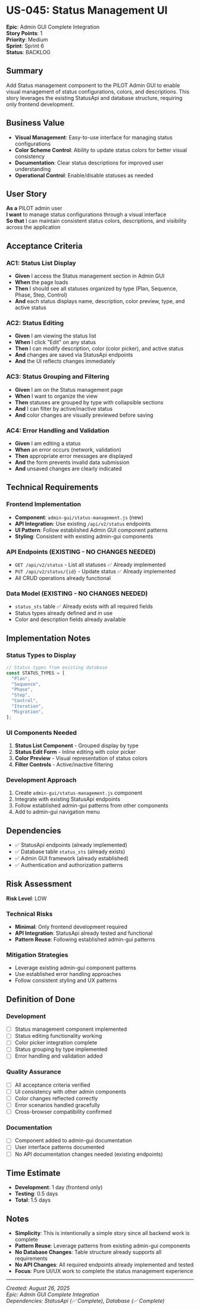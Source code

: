 # US-045: Status Management UI

**Epic**: Admin GUI Complete Integration  
**Story Points**: 1  
**Priority**: Medium  
**Sprint**: Sprint 6  
**Status**: BACKLOG

## Summary

Add Status management component to the PILOT Admin GUI to enable visual management of status configurations, colors, and descriptions. This story leverages the existing StatusApi and database structure, requiring only frontend development.

## Business Value

- **Visual Management**: Easy-to-use interface for managing status configurations
- **Color Scheme Control**: Ability to update status colors for better visual consistency
- **Documentation**: Clear status descriptions for improved user understanding
- **Operational Control**: Enable/disable statuses as needed

## User Story

**As a** PILOT admin user  
**I want** to manage status configurations through a visual interface  
**So that** I can maintain consistent status colors, descriptions, and visibility across the application

## Acceptance Criteria

### AC1: Status List Display

- **Given** I access the Status management section in Admin GUI
- **When** the page loads
- **Then** I should see all statuses organized by type (Plan, Sequence, Phase, Step, Control)
- **And** each status displays name, description, color preview, type, and active status

### AC2: Status Editing

- **Given** I am viewing the status list
- **When** I click "Edit" on any status
- **Then** I can modify description, color (color picker), and active status
- **And** changes are saved via StatusApi endpoints
- **And** the UI reflects changes immediately

### AC3: Status Grouping and Filtering

- **Given** I am on the Status management page
- **When** I want to organize the view
- **Then** statuses are grouped by type with collapsible sections
- **And** I can filter by active/inactive status
- **And** color changes are visually previewed before saving

### AC4: Error Handling and Validation

- **Given** I am editing a status
- **When** an error occurs (network, validation)
- **Then** appropriate error messages are displayed
- **And** the form prevents invalid data submission
- **And** unsaved changes are clearly indicated

## Technical Requirements

### Frontend Implementation

- **Component**: `admin-gui/status-management.js` (new)
- **API Integration**: Use existing `/api/v2/status` endpoints
- **UI Pattern**: Follow established Admin GUI component patterns
- **Styling**: Consistent with existing admin-gui components

### API Endpoints (EXISTING - NO CHANGES NEEDED)

- `GET /api/v2/status` - List all statuses ✅ Already implemented
- `PUT /api/v2/status/{id}` - Update status ✅ Already implemented
- All CRUD operations already functional

### Data Model (EXISTING - NO CHANGES NEEDED)

- `status_sts` table ✅ Already exists with all required fields
- Status types already defined and in use
- Color and description fields already available

## Implementation Notes

### Status Types to Display

```javascript
// Status types from existing database
const STATUS_TYPES = [
  "Plan",
  "Sequence",
  "Phase",
  "Step",
  "Control",
  "Iteration",
  "Migration",
];
```

### UI Components Needed

1. **Status List Component** - Grouped display by type
2. **Status Edit Form** - Inline editing with color picker
3. **Color Preview** - Visual representation of status colors
4. **Filter Controls** - Active/inactive filtering

### Development Approach

1. Create `admin-gui/status-management.js` component
2. Integrate with existing StatusApi endpoints
3. Follow established admin-gui patterns from other components
4. Add to admin-gui navigation menu

## Dependencies

- ✅ StatusApi endpoints (already implemented)
- ✅ Database table `status_sts` (already exists)
- ✅ Admin GUI framework (already established)
- ✅ Authentication and authorization patterns

## Risk Assessment

**Risk Level**: LOW

### Technical Risks

- **Minimal**: Only frontend development required
- **API Integration**: StatusApi already tested and functional
- **Pattern Reuse**: Following established admin-gui patterns

### Mitigation Strategies

- Leverage existing admin-gui component patterns
- Use established error handling approaches
- Follow consistent styling and UX patterns

## Definition of Done

### Development

- [ ] Status management component implemented
- [ ] Status editing functionality working
- [ ] Color picker integration complete
- [ ] Status grouping by type implemented
- [ ] Error handling and validation added

### Quality Assurance

- [ ] All acceptance criteria verified
- [ ] UI consistency with other admin components
- [ ] Color changes reflected correctly
- [ ] Error scenarios handled gracefully
- [ ] Cross-browser compatibility confirmed

### Documentation

- [ ] Component added to admin-gui documentation
- [ ] User interface patterns documented
- [ ] No API documentation changes needed (existing endpoints)

## Time Estimate

- **Development**: 1 day (frontend only)
- **Testing**: 0.5 days
- **Total**: 1.5 days

## Notes

- **Simplicity**: This is intentionally a simple story since all backend work is complete
- **Pattern Reuse**: Leverage patterns from existing admin-gui components
- **No Database Changes**: Table structure already supports all requirements
- **No API Changes**: All required endpoints already implemented and tested
- **Focus**: Pure UI/UX work to complete the status management experience

---

_Created: August 26, 2025_  
_Epic: Admin GUI Complete Integration_  
_Dependencies: StatusApi (✅ Complete), Database (✅ Complete)_
